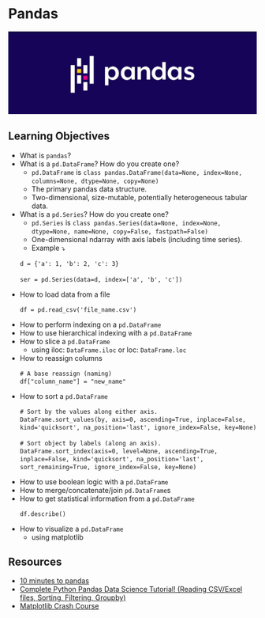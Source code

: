 # **Pandas**

<p align="center">
  <img src="./img/pandas_logo.jpg">
</p>

## **Learning Objectives**
* What is `pandas`?
* What is a `pd.DataFrame`? How do you create one?
	* `pd.DataFrame` is  `class pandas.DataFrame(data=None, index=None, columns=None, dtype=None, copy=None)`
	* The primary pandas data structure.
	* Two-dimensional, size-mutable, potentially heterogeneous tabular data.
* What is a `pd.Series`? How do you create one?
	* `pd.Series` is `class pandas.Series(data=None, index=None, dtype=None, name=None, copy=False, fastpath=False)`
	* One-dimensional ndarray with axis labels (including time series).
	* Example &#10549;
	```
	d = {'a': 1, 'b': 2, 'c': 3}

	ser = pd.Series(data=d, index=['a', 'b', 'c'])
	```
* How to load data from a file
	```
	df = pd.read_csv('file_name.csv')
	```
* How to perform indexing on a `pd.DataFrame`
* How to use hierarchical indexing with a `pd.DataFrame`
* How to slice a `pd.DataFrame`
	* using iloc: `DataFrame.iloc` or loc: `DataFrame.loc`
* How to reassign columns
	```
	# A base reassign (naming)
	df["column_name"] = "new_name"
	```
* How to sort a `pd.DataFrame`
	```
	# Sort by the values along either axis.
	DataFrame.sort_values(by, axis=0, ascending=True, inplace=False, kind='quicksort', na_position='last', ignore_index=False, key=None)

	# Sort object by labels (along an axis).
	DataFrame.sort_index(axis=0, level=None, ascending=True, inplace=False, kind='quicksort', na_position='last', sort_remaining=True, ignore_index=False, key=None)
	```
* How to use boolean logic with a `pd.DataFrame`
* How to merge/concatenate/join `pd.DataFrame`s
* How to get statistical information from a `pd.DataFrame`
	```
	df.describe()
	```
* How to visualize a `pd.DataFrame`
	* using matplotlib



## **Resources**
* [10 minutes to pandas](https://pandas.pydata.org/docs/user_guide/10min.html)
* [Complete Python Pandas Data Science Tutorial! (Reading CSV/Excel files, Sorting, Filtering, Groupby)](https://www.youtube.com/watch?v=vmEHCJofslg&ab_channel=KeithGalli)
* [Matplotlib Crash Course](https://www.youtube.com/watch?v=3Xc3CA655Y4)


